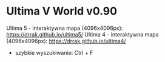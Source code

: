 # Ultima V World v0.90
Ultima 5 - interaktywna mapa (4096x4096px): https://drrak.github.io/ultima5/
Ultima 4 - interaktywna mapa (4096x4096px): https://drrak.github.io/ultima4/
 - szybkie wyszukiwanie: Ctrl + F
